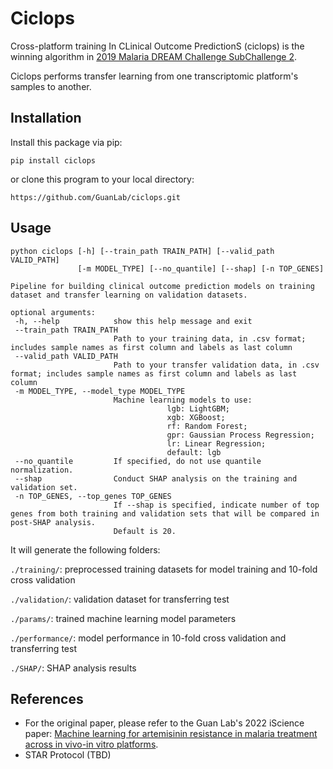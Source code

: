 # Ciclops

Cross-platform training In CLinical Outcome PredictionS (ciclops) is the winning algorithm in [2019 Malaria DREAM Challenge SubChallenge 2](https://www.synapse.org/#!Synapse:syn16924919/wiki/583955).

Ciclops performs transfer learning from one transcriptomic platform's samples to another.

## Installation

Install this package via pip:

```
pip install ciclops
```

or clone this program to your local directory:

```
https://github.com/GuanLab/ciclops.git
```

## Usage

```
python ciclops [-h] [--train_path TRAIN_PATH] [--valid_path VALID_PATH]
               [-m MODEL_TYPE] [--no_quantile] [--shap] [-n TOP_GENES]

Pipeline for building clinical outcome prediction models on training dataset and transfer learning on validation datasets.

optional arguments:
 -h, --help            show this help message and exit
 --train_path TRAIN_PATH
                       Path to your training data, in .csv format; includes sample names as first column and labels as last column
 --valid_path VALID_PATH
                       Path to your transfer validation data, in .csv format; includes sample names as first column and labels as last column
 -m MODEL_TYPE, --model_type MODEL_TYPE
                       Machine learning models to use:
                                   lgb: LightGBM;
                                   xgb: XGBoost;
                                   rf: Random Forest;
                                   gpr: Gaussian Process Regression;
                                   lr: Linear Regression;
                                   default: lgb
 --no_quantile         If specified, do not use quantile normalization.
 --shap                Conduct SHAP analysis on the training and validation set.
 -n TOP_GENES, --top_genes TOP_GENES
                       If --shap is specified, indicate number of top genes from both training and validation sets that will be compared in post-SHAP analysis.
                       Default is 20.
```

It will generate the following folders:

`./training/`: preprocessed training datasets for model training and 10-fold cross validation

`./validation/`: validation dataset for transferring test

`./params/`: trained machine learning model parameters

`./performance/`: model performance in 10-fold cross validation and transferring test

`./SHAP/`: SHAP analysis results

## References
* For the original paper, please refer to the Guan Lab's 2022 iScience paper: [Machine learning for artemisinin resistance in malaria treatment across in vivo-in vitro platforms](https://doi.org/10.1016/j.isci.2022.103910).
* STAR Protocol (TBD)
